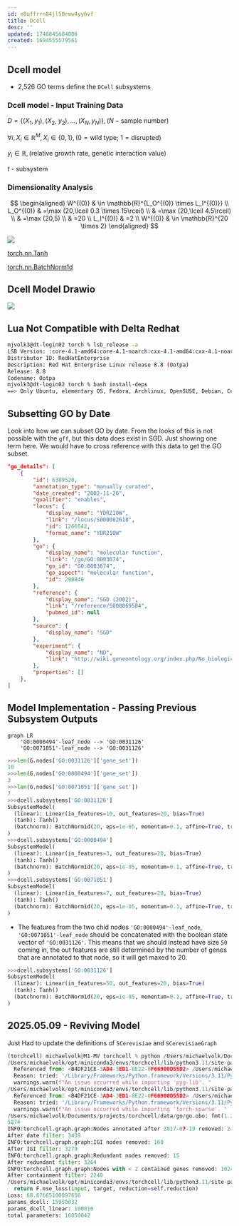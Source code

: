 ```yaml
---
id: e8uffrrn84jl50rmw4yy6vf
title: Dcell
desc: ''
updated: 1746845684006
created: 1694555579561
---
```


## Dcell model

- 2,526 GO terms define the `DCell` subsystems

### Dcell model - Input Training Data

$D=\left\{\left(X_1, y_1\right),\left(X_2\right.\right.$, $\left.\left.y_2\right), \ldots,\left(X_N, y_N\right)\right\}, (N - \text{sample number})$

$\forall i, X_i \in \mathbb{R}^M, X_i \in \{0,1\}, (0 = \text{wild type}$; $1=\text{disrupted})$

$y_i \in \mathbb{R}, (\text{relative growth rate, genetic interaction value})$

$t$ - subsystem

### Dimensionality Analysis

$$
\begin{aligned}
W^{(0)} & \in \mathbb{R}^{L_O^{(0)} \times L_I^{(0)}} \\
L_O^{(0)} & =\max (20,\lceil 0.3 \times 15\rceil) \\
& =\max (20,\lceil 4.5\rceil) \\
& =\max (20,5) \\
& =20 \\
L_I^{(0)} & =2 \\
W^{(0)} & \in \mathbb{R}^{20 \times 2}
\end{aligned}
$$

![](./assets/images/src.torchcell.models.dcell.md.pytorch-tanh.png)

[torch.nn.Tanh](https://pytorch.org/docs/stable/generated/torch.nn.Tanh.html)

[torch.nn.BatchNorm1d](https://pytorch.org/docs/stable/generated/torch.nn.BatchNorm1d.html)

## Dcell Model Drawio

![](assets/drawio/Dcell.drawio.png)

## Lua Not Compatible with Delta Redhat

```bash
mjvolk3@dt-login02 torch % lsb_release -a                                                                                                                                             13:56
LSB Version: :core-4.1-amd64:core-4.1-noarch:cxx-4.1-amd64:cxx-4.1-noarch:desktop-4.1-amd64:desktop-4.1-noarch:languages-4.1-amd64:languages-4.1-noarch:printing-4.1-amd64:printing-4.1-noarch
Distributor ID: RedHatEnterprise
Description: Red Hat Enterprise Linux release 8.8 (Ootpa)
Release: 8.8
Codename: Ootpa
mjvolk3@dt-login02 torch % bash install-deps                                                                                                                                          13:56
==> Only Ubuntu, elementary OS, Fedora, Archlinux, OpenSUSE, Debian, CentOS and KDE neon distributions are supported.
```

## Subsetting GO by Date

Look into how we can subset GO by date. From the looks of this is not possible with the `gff`, but this data does exist in SGD. Just showing one term here.  We would have to cross reference with this data to get the GO subset.

```json
"go_details": [
    {
        "id": 6389520,
        "annotation_type": "manually curated",
        "date_created": "2002-11-26",
        "qualifier": "enables",
        "locus": {
            "display_name": "YDR210W",
            "link": "/locus/S000002618",
            "id": 1266542,
            "format_name": "YDR210W"
        },
        "go": {
            "display_name": "molecular function",
            "link": "/go/GO:0003674",
            "go_id": "GO:0003674",
            "go_aspect": "molecular function",
            "id": 290848
        },
        "reference": {
            "display_name": "SGD (2002)",
            "link": "/reference/S000069584",
            "pubmed_id": null
        },
        "source": {
            "display_name": "SGD"
        },
        "experiment": {
            "display_name": "ND",
            "link": "http://wiki.geneontology.org/index.php/No_biological_Data_available_(ND)_evidence_code"
        },
        "properties": []
    },
]
```

## Model Implementation - Passing Previous Subsystem Outputs

```mermaid
graph LR
    'GO:0000494'-leaf_node --> 'GO:0031126'
    'GO:0071051'-leaf_node --> 'GO:0031126'
```

```python
>>>len(G.nodes['GO:0031126']['gene_set'])
10
>>>len(G.nodes['GO:0000494']['gene_set'])
3
>>>len(G.nodes['GO:0071051']['gene_set'])
7
>>>dcell.subsystems['GO:0031126']
SubsystemModel(
  (linear): Linear(in_features=10, out_features=20, bias=True)
  (tanh): Tanh()
  (batchnorm): BatchNorm1d(20, eps=1e-05, momentum=0.1, affine=True, track_running_stats=True)
)
>>>dcell.subsystems['GO:0000494']
SubsystemModel(
  (linear): Linear(in_features=3, out_features=20, bias=True)
  (tanh): Tanh()
  (batchnorm): BatchNorm1d(20, eps=1e-05, momentum=0.1, affine=True, track_running_stats=True)
)
>>>dcell.subsystems['GO:0071051']
SubsystemModel(
  (linear): Linear(in_features=7, out_features=20, bias=True)
  (tanh): Tanh()
  (batchnorm): BatchNorm1d(20, eps=1e-05, momentum=0.1, affine=True, track_running_stats=True)
)
```

- The features from the two chid nodes `'GO:0000494'-leaf_node`,
`'GO:0071051'-leaf_node` should be concatenated with the boolean state vector of `'GO:0031126'`. This means that we should instead have size `50` coming in, the out features are still determined by the number of genes that are annotated to that node, so it will get maxed to 20.

```python
>>>dcell.subsystems['GO:0031126']
SubsystemModel(
  (linear): Linear(in_features=50, out_features=20, bias=True)
  (tanh): Tanh()
  (batchnorm): BatchNorm1d(20, eps=1e-05, momentum=0.1, affine=True, track_running_stats=True)
)
```

## 2025.05.09 - Reviving Model

Just Had to update the definitions of `SCerevisiae` and `SCerevisiaeGraph`

```python
(torchcell) michaelvolk@M1-MV torchcell % python /Users/michaelvolk/Documents/projects/torchcell/torchcell/models/dcell.py
/Users/michaelvolk/opt/miniconda3/envs/torchcell/lib/python3.11/site-packages/torch_geometric/typing.py:68: UserWarning: An issue occurred while importing 'pyg-lib'. Disabling its usage. Stacktrace: dlopen(/Users/michaelvolk/opt/miniconda3/envs/torchcell/lib/python3.11/site-packages/libpyg.so, 0x0006): Library not loaded: /Library/Frameworks/Python.framework/Versions/3.11/Python
  Referenced from: <B4DF21CE-3AD4-3ED1-8E22-0F66900D55D2> /Users/michaelvolk/opt/miniconda3/envs/torchcell/lib/python3.11/site-packages/libpyg.so
  Reason: tried: '/Library/Frameworks/Python.framework/Versions/3.11/Python' (no such file), '/System/Volumes/Preboot/Cryptexes/OS/Library/Frameworks/Python.framework/Versions/3.11/Python' (no such file), '/Library/Frameworks/Python.framework/Versions/3.11/Python' (no such file)
  warnings.warn(f"An issue occurred while importing 'pyg-lib'. "
/Users/michaelvolk/opt/miniconda3/envs/torchcell/lib/python3.11/site-packages/torch_geometric/typing.py:124: UserWarning: An issue occurred while importing 'torch-sparse'. Disabling its usage. Stacktrace: dlopen(/Users/michaelvolk/opt/miniconda3/envs/torchcell/lib/python3.11/site-packages/libpyg.so, 0x0006): Library not loaded: /Library/Frameworks/Python.framework/Versions/3.11/Python
  Referenced from: <B4DF21CE-3AD4-3ED1-8E22-0F66900D55D2> /Users/michaelvolk/opt/miniconda3/envs/torchcell/lib/python3.11/site-packages/libpyg.so
  Reason: tried: '/Library/Frameworks/Python.framework/Versions/3.11/Python' (no such file), '/System/Volumes/Preboot/Cryptexes/OS/Library/Frameworks/Python.framework/Versions/3.11/Python' (no such file), '/Library/Frameworks/Python.framework/Versions/3.11/Python' (no such file)
  warnings.warn(f"An issue occurred while importing 'torch-sparse'. "
/Users/michaelvolk/Documents/projects/torchcell/data/go/go.obo: fmt(1.2) rel(2024-11-03) 43,983 Terms
5874
INFO:torchcell.graph.graph:Nodes annotated after 2017-07-19 removed: 2435
After date filter: 3439
INFO:torchcell.graph.graph:IGI nodes removed: 160
After IGI filter: 3279
INFO:torchcell.graph.graph:Redundant nodes removed: 15
After redundant filter: 3264
INFO:torchcell.graph.graph:Nodes with < 2 contained genes removed: 1024
After containment filter: 2240
/Users/michaelvolk/opt/miniconda3/envs/torchcell/lib/python3.11/site-packages/torch/nn/modules/loss.py:608: UserWarning: Using a target size (torch.Size([2, 1])) that is different to the input size (torch.Size([2, 2])). This will likely lead to incorrect results due to broadcasting. Please ensure they have the same size.
  return F.mse_loss(input, target, reduction=self.reduction)
Loss: 68.67665100097656
params_dcell: 15950032
params_dcell_linear: 100010
total parameters: 16050042
```
